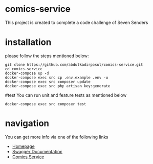 # comics-service
This project is created to complete a code challenge of Seven Senders

# installation
please follow the steps mentioned below:
```
git clone https://github.com/abdulkadirposul/comics-service.git
cd comics-service
docker-compose up -d
docker-compose exec src cp .env.example .env -u
docker-compose exec src composer update
docker-compose exec src php artisan key:generate
```

#test
You can run unit and feature tests as mentioned below
```
docker-compose exec src composer test
```

# navigation
You can get more info via one of the following links
- <a href="http://127.0.0.1:8080">Homepage</a>
- <a href="http://127.0.0.1:8080/api/documentation">Swagger Documentation</a>
- <a href="http://127.0.0.1:8080/api/comics">Comics Service</a>